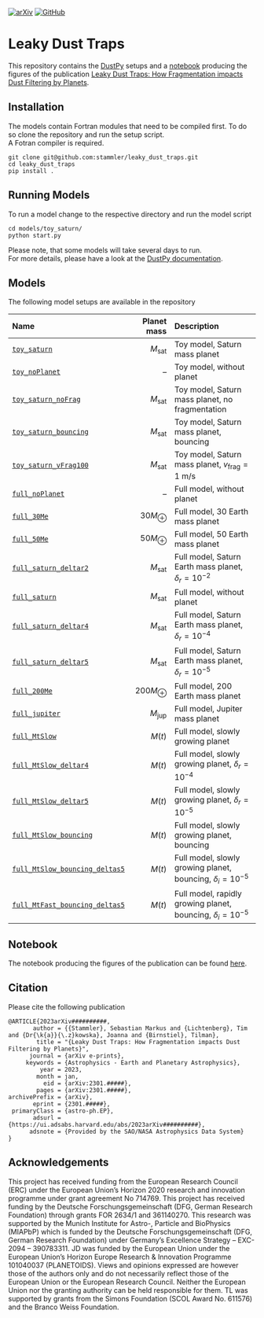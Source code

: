 [![arXiv](https://img.shields.io/badge/arXiv-10.48550/arXiv.2301.#####-blue)](https://doi.org/10.48550/arXiv.2301.#####) [![GitHub](https://img.shields.io/github/license/stammler/leaky_dust_traps)](https://github.com/stammler/leaky_dust_traps/blob/master/LICENSE)

# Leaky Dust Traps

This repository contains the [DustPy](https://stammler.github.io/dustpy/) setups and a [notebook](https://github.com/stammler/leaky_dust_traps/blob/main/notebooks/plots.ipynb) producing the figures of the publication [Leaky Dust Traps: How Fragmentation impacts Dust Filtering by Planets]().

## Installation

The models contain Fortran modules that need to be compiled first. To do so clone the repository and run the setup script.  
A Fotran compiler is required.

```
git clone git@github.com:stammler/leaky_dust_traps.git
cd leaky_dust_traps
pip install .
```

## Running Models

To run a model change to the respective directory and run the model script

```
cd models/toy_saturn/
python start.py
```

Please note, that some models will take several days to run.  
For more details, please have a look at the [DustPy documentation](https://stammler.github.io/dustpy/).

## Models

The following model setups are available in the repository

| Name                                                                                                                         | Planet mass       | Description                                                        |
|:-----------------------------------------------------------------------------------------------------------------------------|------------------:|:-------------------------------------------------------------------|
| [`toy_saturn`](https://github.com/stammler/leaky_dust_traps/tree/main/models/toy_saturn)                                     | $M_\mathrm{sat}$  | Toy model, Saturn mass planet                                      |
| [`toy_noPlanet`](https://github.com/stammler/leaky_dust_traps/tree/main/models/toy_noPlanet)                                 | –                 | Toy model, without planet                                          |
| [`toy_saturn_noFrag`](https://github.com/stammler/leaky_dust_traps/tree/main/models/toy_saturn_noFrag)                       | $M_\mathrm{sat}$  | Toy model, Saturn mass planet, no fragmentation                    |
| [`toy_saturn_bouncing`](https://github.com/stammler/leaky_dust_traps/tree/main/models/toy_saturn_bouncing)                   | $M_\mathrm{sat}$  | Toy model, Saturn mass planet, bouncing                            |
| [`toy_saturn_vFrag100`](https://github.com/stammler/leaky_dust_traps/tree/main/models/toy_saturn_vFrag100)              | $M_\mathrm{sat}$  | Toy model, Saturn mass planet, $v_\mathrm{frag}=1$ m/s             |
| [`full_noPlanet`](https://github.com/stammler/leaky_dust_traps/tree/main/models/full_noPlanet)                               | –                 | Full model, without planet                                         |
| [`full_30Me`](https://github.com/stammler/leaky_dust_traps/tree/main/models/full_30Me)                                      | $30M_\oplus$    | Full model, 30 Earth mass planet                                   |
| [`full_50Me`](https://github.com/stammler/leaky_dust_traps/tree/main/models/full_50Me)                                       | $50M_\oplus$    | Full model, 50 Earth mass planet                                   |
| [`full_saturn_deltar2`](https://github.com/stammler/leaky_dust_traps/tree/main/models/full_saturn_deltar2)                   | $M_\mathrm{sat}$  | Full model, Saturn Earth mass planet, $\delta_r = 10^{-2}$         |
| [`full_saturn`](https://github.com/stammler/leaky_dust_traps/tree/main/models/full_saturn)                                   | $M_\mathrm{sat}$  | Full model, without planet                                         |
| [`full_saturn_deltar4`](https://github.com/stammler/leaky_dust_traps/tree/main/models/full_saturn_deltar4)                   | $M_\mathrm{sat}$  | Full model, Saturn Earth mass planet, $\delta_r = 10^{-4}$         |
| [`full_saturn_deltar5`](https://github.com/stammler/leaky_dust_traps/tree/main/models/full_saturn_deltar5)                   | $M_\mathrm{sat}$  | Full model, Saturn Earth mass planet, $\delta_r = 10^{-5}$         |
| [`full_200Me`](https://github.com/stammler/leaky_dust_traps/tree/main/models/full_200Me)                                     | $200M_\oplus$   | Full model, 200 Earth mass planet                                  |
| [`full_jupiter`](https://github.com/stammler/leaky_dust_traps/tree/main/models/full_jupiter)                                 | $M_\mathrm{jup}$  | Full model, Jupiter mass planet                                    |
| [`full_MtSlow`](https://github.com/stammler/leaky_dust_traps/tree/main/models/full_MtSlow)                                   | $M\left(t\right)$ | Full model, slowly growing planet                                  |
| [`full_MtSlow_deltar4`](https://github.com/stammler/leaky_dust_traps/tree/main/models/full_MtSlow_deltar4)                   | $M\left(t\right)$ | Full model, slowly growing planet, $\delta_r = 10^{-4}$            |
| [`full_MtSlow_deltar5`](https://github.com/stammler/leaky_dust_traps/tree/main/models/full_MtSlow_deltar5)                   | $M\left(t\right)$ | Full model, slowly growing planet, $\delta_r = 10^{-5}$            |
| [`full_MtSlow_bouncing`](https://github.com/stammler/leaky_dust_traps/tree/main/models/full_MtSlow_bouncing)                 | $M\left(t\right)$ | Full model, slowly growing planet, bouncing                        |
| [`full_MtSlow_bouncing_deltas5`](https://github.com/stammler/leaky_dust_traps/tree/main/models/full_MtSlow_bouncing_deltas5) | $M\left(t\right)$ | Full model, slowly growing planet, bouncing, $\delta_i = 10^{-5}$  |
| [`full_MtFast_bouncing_deltas5`](https://github.com/stammler/leaky_dust_traps/tree/main/models/full_MtFast_bouncing_deltas5) | $M\left(t\right)$ | Full model, rapidly growing planet, bouncing, $\delta_i = 10^{-5}$ |

## Notebook

The notebook producing the figures of the publication can be found [here](https://github.com/stammler/leaky_dust_traps/blob/main/notebooks/plots.ipynb).

## Citation

Please cite the following publication

```
@ARTICLE{2023arXiv##########,
       author = {{Stammler}, Sebastian Markus and {Lichtenberg}, Tim and {Dr{\k{a}}{\.z}kowska}, Joanna and {Birnstiel}, Tilman},
        title = "{Leaky Dust Traps: How Fragmentation impacts Dust Filtering by Planets}",
      journal = {arXiv e-prints},
     keywords = {Astrophysics - Earth and Planetary Astrophysics},
         year = 2023,
        month = jan,
          eid = {arXiv:2301.#####},
        pages = {arXiv:2301.#####},
archivePrefix = {arXiv},
       eprint = {2301.#####},
 primaryClass = {astro-ph.EP},
       adsurl = {https://ui.adsabs.harvard.edu/abs/2023arXiv##########},
      adsnote = {Provided by the SAO/NASA Astrophysics Data System}
}
```

## Acknowledgements

This project has received funding from the European Research Council (ERC) under the European Union’s Horizon 2020 research and innovation programme under grant agreement No 714769. This project has received funding by the Deutsche Forschungsgemeinschaft (DFG, German Research Foundation) through grants FOR 2634/1 and 361140270. This research was supported by the Munich Institute for Astro-, Particle and BioPhysics (MIAPbP) which is funded by the Deutsche Forschungsgemeinschaft (DFG, German Research Foundation) under Germany’s Excellence Strategy – EXC-2094 – 390783311. JD was funded by the European Union under the European Union’s Horizon Europe Research & Innovation Programme 101040037 (PLANETOIDS). Views and opinions expressed are however those of the authors only and do not necessarily reflect those of the European Union or the European Research Council. Neither the European Union nor the granting authority can be held responsible for them. TL was supported by grants from the Simons Foundation (SCOL Award No. 611576) and the Branco Weiss Foundation.